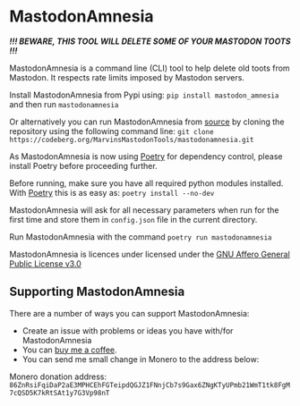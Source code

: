 # MastodonAmnesia

***!!! BEWARE, THIS TOOL WILL DELETE SOME OF YOUR MASTODON TOOTS !!!***

MastodonAmnesia is a command line (CLI) tool to help delete old toots from Mastodon. It respects rate limits imposed by
Mastodon servers.

Install MastodonAmnesia from Pypi using:
`pip install mastodon_amnesia`
and then run `mastodonamnesia`

Or alternatively you can run MastodonAmnesia from [source][4] by cloning the repository using the following command line:
`git clone https://codeberg.org/MarvinsMastodonTools/mastodonamnesia.git`

As MastodonAmnesia is now using [Poetry][1] for dependency control, please install Poetry before proceeding further.

Before running, make sure you have all required python modules installed. With [Poetry][1] this is as easy as:
`poetry install --no-dev`

MastodonAmnesia will ask for all necessary parameters when run for the first time and store them in `config.json`
file in the current directory.

Run MastodonAmnesia with the command `poetry run mastodonamnesia`


MastodonAmnesia is licences under licensed under
the [GNU Affero General Public License v3.0][2]

## Supporting MastodonAmnesia

There are a number of ways you can support MastodonAmnesia:

- Create an issue with problems or ideas you have with/for MastodonAmnesia
- You can [buy me a coffee][3].
- You can send me small change in Monero to the address below:

Monero donation address:
`86ZnRsiFqiDaP2aE3MPHCEhFGTeipdQGJZ1FNnjCb7s9Gax6ZNgKTyUPmb21WmT1tk8FgM7cQSD5K7kRtSAt1y7G3Vp98nT`

[1]: https://python-poetry.org/
[2]: http://www.gnu.org/licenses/agpl-3.0.html
[3]: https://www.buymeacoffee.com/marvin8
[4]: https://codeberg.org/MarvinsMastodonTools/mastodonamnesia
